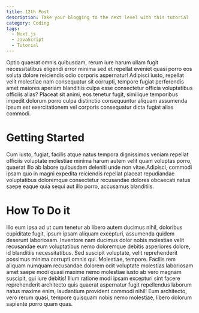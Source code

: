 ```yaml
---
title: 12th Post
description: Take your blogging to the next level with this tutorial
category: Coding
tags:
  - Nuxt.js
  - JavaScript
  - Tutorial
---
```


Optio quaerat omnis quibusdam, rerum iure harum ullam fugit
necessitatibus eligendi error minima sed et repellat eveniet quasi porro
eos soluta dolore reiciendis odio corporis aspernatur! Adipisci iusto,
repellat velit molestiae nam consequatur sit corrupti, tempore fugiat
perferendis amet maiores aperiam blanditiis culpa esse consectetur
officia voluptatibus officiis alias? Placeat sit animi, eos tenetur
fugit, similique temporibus impedit dolorum porro culpa distinctio
consequuntur aliquam assumenda ipsum est exercitationem vel corporis
consequatur dicta fugiat alias commodi.

<!--more-->

# Getting Started

Cum iusto, fugiat, facilis atque
natus tempora dignissimos veniam repellat officiis voluptate molestiae
minima harum autem velit quam voluptas porro, quaerat illo ab labore
quibusdam deleniti unde non vitae.Adipisci, commodi ipsam
quo in magni expedita reiciendis repellat placeat repudiandae
voluptatibus doloremque consectetur recusandae dolores obcaecati natus
saepe eaque quia sequi aut illo porro, accusamus blanditiis.

# How To Do it

Illo eum ipsa ad ut cum tenetur ab libero autem ducimus
nihil, doloribus cupiditate fugit, ipsum ipsam aliquam excepturi,
assumenda quidem deserunt laboriosam. Inventore nam ducimus dolor nobis
molestiae velit recusandae eum voluptatibus nemo doloremque debitis
asperiores dolore, id blanditiis necessitatibus. Sed suscipit voluptate,
velit reprehenderit possimus minima corrupti omnis qui. Molestiae,
tempore. Facilis rem aliquam numquam recusandae dolorem odit voluptate
molestias laboriosam amet saepe modi quasi maxime nemo molestiae iusto
ab vero magnam suscipit, qui iure debitis! Illum ratione modi ipsam
excepturi sint facere reprehenderit architecto quis quaerat aspernatur
fugit repellendus laborum natus maxime enim, laudantium provident
commodi nihil! Eum architecto, vero rerum quasi, tempore quisquam nobis
nemo molestiae, libero dolorum sapiente porro quam quas.
